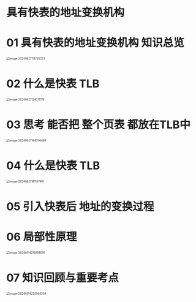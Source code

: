 # 具有快表的地址变换机构



# 01 具有快表的地址变换机构 知识总览

<img src="https://cvp.oss-cn-shanghai.aliyuncs.com/picgo/202406271157244.png" alt="image-20240627115735033" style="zoom: 50%;" />



# 02 什么是快表 TLB

<img src="https://cvp.oss-cn-shanghai.aliyuncs.com/picgo/202406271240322.png" alt="image-20240627124015174" style="zoom:50%;" />



# 03 思考 能否把 整个页表 都放在TLB中

<img src="https://cvp.oss-cn-shanghai.aliyuncs.com/picgo/202406271440663.png" alt="image-20240627144056499" style="zoom:50%;" />



# 04 什么是快表 TLB

<img src="https://cvp.oss-cn-shanghai.aliyuncs.com/picgo/202406271611144.png" alt="image-20240627161137901" style="zoom:50%;" />



# 05 引入快表后 地址的变换过程





# 06 局部性原理

<img src="https://cvp.oss-cn-shanghai.aliyuncs.com/picgo/202405142158307.png" alt="image-20240514215859091" style="zoom:50%;" />



# 07 知识回顾与重要考点

<img src="https://cvp.oss-cn-shanghai.aliyuncs.com/picgo/202405142209364.png" alt="image-20240514220948259" style="zoom:50%;" />
